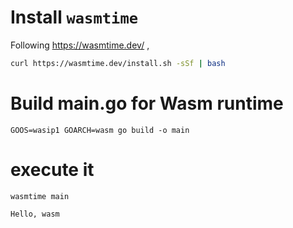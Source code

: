 # Install `wasmtime`

Following https://wasmtime.dev/ , 

```sh
curl https://wasmtime.dev/install.sh -sSf | bash
```

# Build main.go for Wasm runtime

```
GOOS=wasip1 GOARCH=wasm go build -o main
```

# execute it

```
wasmtime main
```

```
Hello, wasm
```
